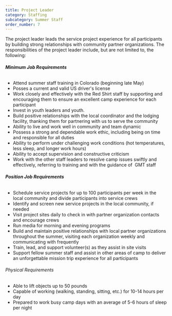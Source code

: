 ```yaml
---
title: Project Leader
category: Staffing
subcategory: Summer Staff
order_number: 7
---
```


The project leader leads the service project experience for all participants by building strong relationships with community partner organizations. The responsibilities of the project leader include, but are not limited to, the following:

###### **Minimum Job Requirements**

<div><ul><li>Attend summer staff training in Colorado (beginning late May)</li><li>Posses a current and valid US driver's license</li><li>Work closely and effectively with the Red Shirt staff by supporting and encouraging them to ensure an excellent camp experience for each participant</li><li>Invest in youth leaders and youth.&nbsp;</li><li>Build positive relationships with the local coordinator and the lodging facility, thanking them for partnering with us to serve the community</li><li>Ability to live and work well in community and team dynamic</li><li>Possess a strong and dependable work ethic, including being on time and responsible for all duties</li><li>Ability to perform under challenging work conditions (hot temperatures, less sleep, and longer work hours)</li><li>Ability to accept supervision and constructive criticism</li><li>Work with the other staff leaders to resolve camp issues swiftly and effectively, referring to training and with the guidance of&nbsp; GMT staff</li></ul><h6><strong>Position Job Requirements</strong></h6></div>

<div><div><ul><li>Schedule service projects for up to 100 participants per week in the local community and divide participants into service crews</li><li>Identify and screen new service projects in the local community, if needed</li><li>Visit project sites daily to check in with partner organization contacts and encourage crews</li><li>Run media for morning and evening programs</li><li>Build and maintain positive relationships with local partner organizations throughout the summer, visiting each organization weekly and communicating with frequently</li><li>Train, lead, and support volunteer(s) as they assist in site visits</li><li>Support fellow summer staff and assist in other areas of camp to deliver an unforgettable mission trip experience for all participants</li></ul></div><div><h6>Physical Requirements</h6><ul><li>Able to lift objects up to 50 pounds</li><li>Capable of working (walking, standing, sitting, etc.) for 10-14 hours per day</li><li>Prepared to work busy camp days with an average of 5-6 hours of sleep per night</li></ul></div></div>
